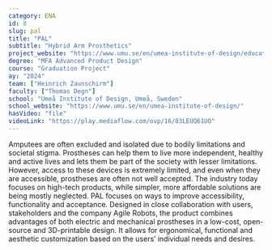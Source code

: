 ```yaml
---
category: ENA
id: 8
slug: pal
title: "PAL"
subtitle: "Hybrid Arm Prosthetics"
project_website: "https://www.umu.se/en/umea-institute-of-design/education/student-work/masters-programme-in-advanced-product-design/2024/heinrich-zaunschirm/"
degree: "MFA Advanced Product Design"
course: "Graduation Project"
ay: "2024"
team: ["Heinrich Zaunschirm"]
faculty: ["Thomas Degn"]
school: "Umeå Institute of Design, Umeå, Sweden"
school_website: "https://www.umu.se/en/umea-institute-of-design/"
hasVideo: "file"
videoLink: "https://play.mediaflow.com/ovp/16/83LEUQ61UO"
---
```


Amputees are often excluded and isolated due to bodily limitations and societal stigma. Prostheses can help them to live more independent, healthy and active lives and lets them be part of the society with lesser limitations. However, access to these devices is extremely limited, and even when they are accessible, prostheses are often not well accepted. The industry today focuses on high-tech products, while simpler, more affordable solutions are being mostly neglected. PAL focuses on ways to improve accessibility, functionality and acceptance. Designed in close collaboration with users, stakeholders and the company Agile Robots, the product combines advantages of both electric and mechanical prostheses in a low-cost, open-source and 3D-printable design. It allows for ergonomical, functional and aesthetic customization based on the users’ individual needs and desires.
